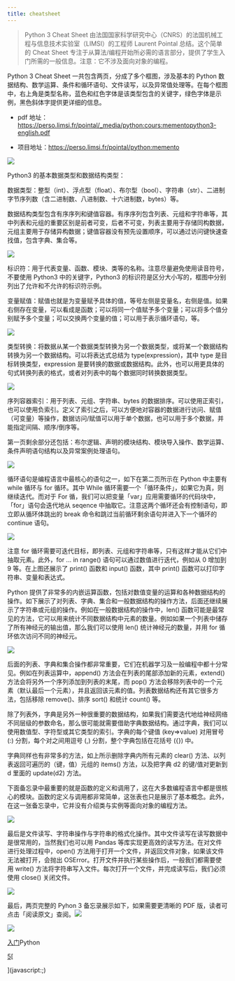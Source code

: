 ```yaml
---
title: cheatsheet
---
```


> Python 3 Cheat Sheet 由法国国家科学研究中心（CNRS）的法国机械工程与信息技术实验室（LIMSI）的工程师 Laurent Pointal 总结。这个简单的 Cheat Sheet 专注于从算法/编程开始所必需的语言部分，提供了学生入门所需的一般信息。注意：它不涉及面向对象的编程。

Python 3 Cheat Sheet 一共包含两页，分成了多个框图，涉及基本的 Python 数据结构、数学运算、条件和循环语句、文件读写，以及异常值处理等。在每个框图中，右上角是类型名称，蓝色和红色字体是该类型包含的关键字，绿色字体是示例，黑色斜体字提供更详细的信息。

*   pdf 地址：https://perso.limsi.fr/pointal/_media/python:cours:mementopython3-english.pdf
    
*   项目地址：https://perso.limsi.fr/pointal/python:memento
    

![](https://image.jiqizhixin.com/uploads/editor/0717e9cd-02f0-4712-83c0-3e616ccd50c9/1538980044201.png)

Python3 的基本数据类型和数据结构类型：

数据类型：整型（int）、浮点型（float）、布尔型（bool）、字符串（str）、二进制字节序列数（含二进制数、八进制数、十六进制数，bytes）等。

数据结构类型包含有序序列和键值容器。有序序列包含列表、元组和字符串等，其中列表和元组的重要区别是前者可变，后者不可变，列表主要用于存储同构数据，元组主要用于存储异构数据；键值容器没有预先设置顺序，可以通过访问键快速查找值，包含字典、集合等。

![](https://image.jiqizhixin.com/uploads/editor/7aad5b36-536e-45ce-8c22-997eec45e560/1538980044467.png)

标识符：用于代表变量、函数、模块、类等的名称。注意尽量避免使用读音符号，不要使用 Python3 中的关键字，Python3 的标识符是区分大小写的，框图中分别列出了允许和不允许的标识符示例。

变量赋值：赋值也就是为变量赋予具体的值，等号左侧是变量名，右侧是值。如果右侧存在变量，可以看成是函数；可以将同一个值赋予多个变量；可以将多个值分别赋予多个变量；可以交换两个变量的值；可以用于表示循环语句，等。

![](https://image.jiqizhixin.com/uploads/editor/fe655828-c23a-4c9c-9b74-2ae6c8b454e3/1538980045203.png)

类型转换：将数据从某一个数据类型转换为另一个数据类型，或将某一个数据结构转换为另一个数据结构。可以将表达式总结为 type(expression)，其中 type 是目标转换类型，expression 是要转换的数据或数据结构。此外，也可以用更具体的句式转换列表的格式，或者对列表中的每个数据同时转换数据类型。

![](https://image.jiqizhixin.com/uploads/editor/bd2f8149-ae41-4d19-8177-dc28ef417ea8/1538980044846.png)

序列容器索引：用于列表、元组、字符串、bytes 的数据排序。可以使用正索引，也可以使用负索引。定义了索引之后，可以方便地对容器的数据进行访问、赋值（可变量）等操作，数据访问/赋值可以用于单个数据，也可以用于多个数据，并能指定间隔、顺序/倒序等。

第一页剩余部分还包括：布尔逻辑、声明的模块结构、模块导入操作、数学运算、条件声明语句结构以及异常案例处理语句。

![](https://image.jiqizhixin.com/uploads/editor/c8558526-0031-4bbb-b40f-0bbdce832a22/1538980045518.png)

循环语句是编程语言中最核心的语句之一，如下在第二页所示在 Python 中主要有 while 循环与 for 循环。其中 While 循环需要一个「循环条件」，如果它为真，则继续迭代。而对于 For 循，我们可以把变量「var」应用需要循环的代码块中，「for」语句会迭代地从 seqence 中抽取它。注意这两个循环还会有控制语句，即立即从循环体跳出的 break 命令和跳过当前循环剩余语句并进入下一个循环的 continue 语句。

![](https://image.jiqizhixin.com/uploads/editor/45858d13-bcd6-487c-904b-ebedf0f41d9d/1538980045950.png)

注意 for 循环需要可迭代目标，即列表、元组和字符串等，只有这样才能从它们中抽取元素。此外，for ... in range() 语句可以通过数值进行迭代，例如从 0 增加到 9 等。在上图还展示了 print() 函数和 input() 函数，其中 print() 函数可以打印字符串、变量和表达式。

Python 提供了非常多的内嵌运算函数，包括对数值变量的运算和各种数据结构的操作。如下展示了对列表、字典、集合和一般数据结构的操作方法，后面还继续展示了字符串或元组的操作。例如在一般数据结构的操作中，len() 函数可能是最常见的方法，它可以用来统计不同数据结构中元素的数量。例如如果一个列表中储存了所有神经元的输出值，那么我们可以使用 len() 统计神经元的数量，并用 for 循环依次访问不同的神经元。

![](https://image.jiqizhixin.com/uploads/editor/f03098dd-fd64-4140-841a-cbb66d99574c/1538980047833.png)

后面的列表、字典和集合操作都非常重要，它们在机器学习及一般编程中都十分常见。例如在列表运算中，append() 方法会在列表的尾部添加新的元素，extend() 方法会将另外一个序列添加到列表的末尾，而 pop() 方法会移除列表中的一个元素（默认最后一个元素），并且返回该元素的值。列表数据结构还有其它很多方法，包括移除 remove()、排序 sort() 和统计 count() 等。

除了列表外，字典是另外一种很重要的数据结构，如果我们需要迭代地给神经网络不同层级的参数命名，那么很可能就需要借助字典数据结构。通过字典，我们可以使用数值型、字符型或其它类型的索引。字典的每个键值 (key=>value) 对用冒号 (:) 分割，每个对之间用逗号 (,) 分割，整个字典包括在花括号 ({}) 中。

字典同样也有非常多的方法，如上所示删除字典内所有元素的 clear() 方法、以列表返回可遍历的（键，值）元组的 items() 方法，以及把字典 d2 的键/值对更新到 d 里面的 update(d2) 方法。

下面备忘录中最重要的就是函数的定义和调用了，这在大多数编程语言中都是很核心的模块。函数的定义与调用都非常简单，这张表也只是展示了基本概念。此外，在这一张备忘录中，它并没有介绍类与实例等面向对象的编程方法。

![](https://image.jiqizhixin.com/uploads/editor/8c86ce01-f886-4e0a-a19e-132e07425578/1538980047190.png)

最后是文件读写、字符串操作与字符串的格式化操作。其中文件读写在读写数据中是很常用的，当然我们也可以用 Pandas 等库实现更高效的读写方法。在对文件进行处理过程中，open() 方法用于打开一个文件，并返回文件对象，如果该文件无法被打开，会抛出 OSError。打开文件并执行某些操作后，一般我们都需要使用 write() 方法将字符串写入文件。每次打开一个文件，并完成读写后，我们必须使用 close() 关闭文件。

![](https://image.jiqizhixin.com/uploads/editor/bede582f-cd38-4075-a2f2-59aed49b8ec4/1538980047474.png)

最后，两页完整的 Pyhon 3 备忘录展示如下，如果需要更清晰的 PDF 版，读者可点击「阅读原文」查阅。![](https://image.jiqizhixin.com/uploads/editor/87f98003-a0a8-4f25-aa9f-bd505a9a2f00/1538980048416.png)

![](https://image.jiqizhixin.com/uploads/editor/49c4865b-e70d-4c03-b102-21298a70ad23/1538980049108.png)

[入门](/categories/basic)Python

[5](javascript:;)[](javascript:;)[

](javascript:;)


